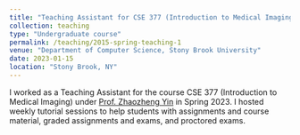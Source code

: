 ```yaml
---
title: "Teaching Assistant for CSE 377 (Introduction to Medical Imaging)"
collection: teaching
type: "Undergraduate course"
permalink: /teaching/2015-spring-teaching-1
venue: "Department of Computer Science, Stony Brook University"
date: 2023-01-15
location: "Stony Brook, NY"
---
```


I worked as a Teaching Assistant for the course CSE 377 (Introduction to Medical Imaging) under [Prof. Zhaozheng Yin](https://www3.cs.stonybrook.edu/~zyin/index.htm) in Spring 2023. I hosted weekly tutorial sessions to help students with assignments and course material, graded assignments and exams, and proctored exams.